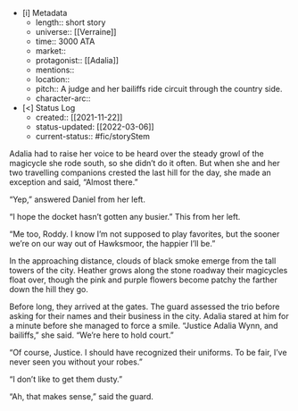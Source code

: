 
- [i] Metadata
	- length:: short story
	- universe:: [[Verraine]]
	- time:: 3000 ATA
	- market::
	- protagonist:: [[Adalia]] 
	- mentions::
	- location::
	- pitch:: A judge and her bailiffs ride circuit through the country side. 
	- character-arc::
- [<]  Status Log
	-  created:: [[2021-11-22]]
	-  status-updated: [[2022-03-06]]
	- current-status:: #fic/storyStem 

Adalia had to raise her voice to be heard over the steady growl of the magicycle she rode south, so she didn’t do it often. But when she and her two travelling companions crested the last hill for the day, she made an exception and said, “Almost there.” 

“Yep,” answered Daniel from her left. 

“I hope the docket hasn’t gotten any busier.” This from her left. 

“Me too, Roddy. I know I’m not supposed to play favorites, but the sooner we’re on our way out of Hawksmoor, the happier I’ll be.” 

In the approaching distance, clouds of black smoke emerge from the tall towers of the city. Heather grows along the stone roadway their magicycles float over, though the pink and purple flowers become patchy the farther down the hill they go. 

Before long, they arrived at the gates. The guard assessed the trio before asking for their names and their business in the city. Adalia stared at him for a minute before she managed to force a smile. “Justice Adalia Wynn, and bailiffs,” she said. “We’re here to hold court.” 

“Of course, Justice. I should have recognized their uniforms. To be fair, I’ve never seen you without your robes.” 

“I don’t like to get them dusty.” 

“Ah, that makes sense,” said the guard. 
